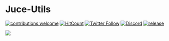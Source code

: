 # Juce-Utils

[![contributions welcome](https://img.shields.io/badge/contributions-welcome-brightgreen.svg?style=flat)](https://github.com/Juce-Assets/Juce-Utils/issues)
[![HitCount](http://hits.dwyl.com/Juce-Assets/Juce-Utils.svg)](http://hits.dwyl.com/Juce-Assets/Juce-Utils)
[![Twitter Follow](https://img.shields.io/badge/twitter-%406uillem-blue.svg?style=flat&label=Follow)](https://twitter.com/6uillem)
[![Discord](https://img.shields.io/discord/768962092296044614.svg)](https://discord.gg/3gt4kJ)
[![release](https://img.shields.io/github/release/Juce-Assets/Juce-Utils.svg)](https://github.com/Juce-Assets/Juce-Utils/releases/latest)

![](https://github.com/Juce-Assets/Juce-Utils/blob/develop/Misc/Logo.png)
